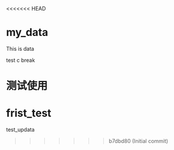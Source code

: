 <<<<<<< HEAD
# my_data
This is data

test c break

测试使用
=======
# frist_test
test_updata
>>>>>>> b7dbd80 (Initial commit)

